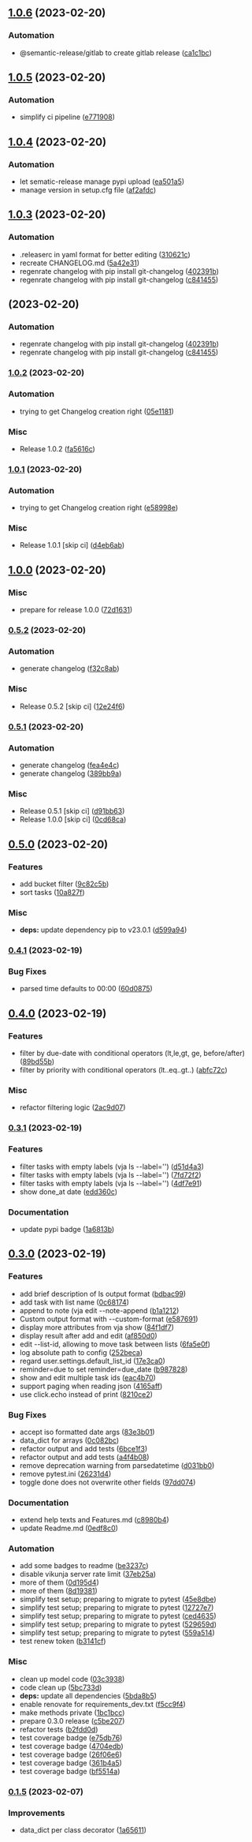 ## [1.0.6](https://gitlab.com/ce72/vja/compare/1.0.5...1.0.6) (2023-02-20)


### Automation

* @semantic-release/gitlab to create gitlab release ([ca1c1bc](https://gitlab.com/ce72/vja/commit/ca1c1bc1287214463f35aff0cd7c68964f9836ae))

## [1.0.5](https://gitlab.com/ce72/vja/compare/1.0.4...1.0.5) (2023-02-20)


### Automation

* simplify ci pipeline ([e771908](https://gitlab.com/ce72/vja/commit/e771908dd17323657ceb11ec4f966d7673216ffd))

## [1.0.4](https://gitlab.com/ce72/vja/compare/1.0.3...1.0.4) (2023-02-20)


### Automation

* let sematic-release manage pypi upload ([ea501a5](https://gitlab.com/ce72/vja/commit/ea501a549566f9a94c031e811c078fa752a54eb2))
* manage version in setup.cfg file ([af2afdc](https://gitlab.com/ce72/vja/commit/af2afdc3e9e6bec8644723d6a7a7c11dbeaf9e3f))

## [1.0.3](https://gitlab.com/ce72/vja/compare/1.0.2...1.0.3) (2023-02-20)


### Automation

* .releaserc in yaml format for better editing ([310621c](https://gitlab.com/ce72/vja/commit/310621c46dd88abe3decc8fe949acf249ca11e1d))
* recreate CHANGELOG.md ([5a42e31](https://gitlab.com/ce72/vja/commit/5a42e31fbc35600a6059591601ac99a9a3535f80))
* regenrate changelog with pip install git-changelog ([402391b](https://gitlab.com/ce72/vja/commit/402391b84c9db21a6367cad1985aeb5e2cb01b99))
* regenrate changelog with pip install git-changelog ([c841455](https://gitlab.com/ce72/vja/commit/c8414559c6203f3f481986399826cd0a1d818cd7))

##  (2023-02-20)


### Automation

* regenrate changelog with pip install git-changelog ([402391b](https://gitlab.com/ce72/vja/commit/402391b84c9db21a6367cad1985aeb5e2cb01b99))
* regenrate changelog with pip install git-changelog ([c841455](https://gitlab.com/ce72/vja/commit/c8414559c6203f3f481986399826cd0a1d818cd7))

### [1.0.2](https://gitlab.com/ce72/vja/compare/1.0.1...1.0.2) (2023-02-20)


### Automation

* trying to get Changelog creation right ([05e1181](https://gitlab.com/ce72/vja/commit/05e1181a5cfe20d781d2f36679bf1bf6c859a96b))


### Misc

* Release 1.0.2 ([fa5616c](https://gitlab.com/ce72/vja/commit/fa5616c7a708f5d156f4014696c4a4e5402f3fef))

### [1.0.1](https://gitlab.com/ce72/vja/compare/1.0.0...1.0.1) (2023-02-20)


### Automation

* trying to get Changelog creation right ([e58998e](https://gitlab.com/ce72/vja/commit/e58998e0e70ea98f51b61766766fd20ffe8fccc2))


### Misc

* Release 1.0.1 [skip ci] ([d4eb6ab](https://gitlab.com/ce72/vja/commit/d4eb6ab3ff3a1a758edf8a5f42ec3379f34fd38f))

## [1.0.0](https://gitlab.com/ce72/vja/compare/0.5.2...1.0.0) (2023-02-20)


### Misc

* prepare for release 1.0.0 ([72d1631](https://gitlab.com/ce72/vja/commit/72d16314ab1abcbefab8784e85fc8c628558d92e))

### [0.5.2](https://gitlab.com/ce72/vja/compare/0.5.1...0.5.2) (2023-02-20)


### Automation

* generate changelog ([f32c8ab](https://gitlab.com/ce72/vja/commit/f32c8abd390ece90b7c837b6a571340544f01688))


### Misc

* Release 0.5.2 [skip ci] ([12e24f6](https://gitlab.com/ce72/vja/commit/12e24f6a11948df6bd210999d43c967d1356502b))

### [0.5.1](https://gitlab.com/ce72/vja/compare/0.5.0...0.5.1) (2023-02-20)


### Automation

* generate changelog ([fea4e4c](https://gitlab.com/ce72/vja/commit/fea4e4c5583c94fd33fdaf6d8d6c03f9536e19b8))
* generate changelog ([389bb9a](https://gitlab.com/ce72/vja/commit/389bb9a6c1a3d22a6bdfa121e13b133c50a7b119))


### Misc

* Release 0.5.1 [skip ci] ([d91bb63](https://gitlab.com/ce72/vja/commit/d91bb638570d7f8c36434eabd5d0e0159908ab9a))
* Release 1.0.0 [skip ci] ([0cd68ca](https://gitlab.com/ce72/vja/commit/0cd68ca0af9d7c243a6a944abd69c4d95facc2da))

## [0.5.0](https://gitlab.com/ce72/vja/compare/0.4.1...0.5.0) (2023-02-20)


### Features

* add bucket filter ([9c82c5b](https://gitlab.com/ce72/vja/commit/9c82c5b0b676389e5d68bc8bcfdb1627b4f539cd))
* sort tasks ([10a827f](https://gitlab.com/ce72/vja/commit/10a827f8538e0988804f6825fcb2391c1a55264f))


### Misc

* **deps:** update dependency pip to v23.0.1 ([d599a94](https://gitlab.com/ce72/vja/commit/d599a94569b4cd96f25c371744e58f7818cf13d0))

### [0.4.1](https://gitlab.com/ce72/vja/compare/0.4.0...0.4.1) (2023-02-19)


### Bug Fixes

* parsed time defaults to 00:00 ([60d0875](https://gitlab.com/ce72/vja/commit/60d087513072c5ea465d406ba15a8bd532a41e35))

## [0.4.0](https://gitlab.com/ce72/vja/compare/0.3.1...0.4.0) (2023-02-19)


### Features

* filter by due-date with conditional operators (lt,le,gt, ge, before/after) ([89bd55b](https://gitlab.com/ce72/vja/commit/89bd55ba9fe27a7606a0decb042be7f448a95743))
* filter by priority with conditional operators (lt..eq..gt..) ([abfc72c](https://gitlab.com/ce72/vja/commit/abfc72c2ac817ab3158f6a6f37403eaa3293b70f))


### Misc

* refactor filtering logic ([2ac9d07](https://gitlab.com/ce72/vja/commit/2ac9d07f69c0a84478a92dd66309c4e81099c3b6))

### [0.3.1](https://gitlab.com/ce72/vja/compare/0.3.0...0.3.1) (2023-02-19)


### Features

* filter tasks with empty labels (vja ls --label='') ([d51d4a3](https://gitlab.com/ce72/vja/commit/d51d4a36d91496833059d9ca367118dd011ee299))
* filter tasks with empty labels (vja ls --label='') ([7fd72f2](https://gitlab.com/ce72/vja/commit/7fd72f2b49047357b9abfd584050193dca6710ef))
* filter tasks with empty labels (vja ls --label='') ([4df7e91](https://gitlab.com/ce72/vja/commit/4df7e91b9f484fde0e76dcc47e4c54edf3ceb1fc))
* show done_at date ([edd360c](https://gitlab.com/ce72/vja/commit/edd360c73909d58beed2d94910a304f5c320dfa7))


### Documentation

* update pypi badge ([1a6813b](https://gitlab.com/ce72/vja/commit/1a6813b4f2305800ea6353c1661d9abb9ad2afad))

## [0.3.0](https://gitlab.com/ce72/vja/compare/0.1.6...0.3.0) (2023-02-19)


### Features

* add brief description of ls output format ([bdbac99](https://gitlab.com/ce72/vja/commit/bdbac99d89d0619267b498b234868b948d32e3e6))
* add task with list name ([0c68174](https://gitlab.com/ce72/vja/commit/0c68174479d94db3af1be381ddb3437f1b6c6bb5))
* append to note (vja edit --note-append ([b1a1212](https://gitlab.com/ce72/vja/commit/b1a1212709e9c4365bdd7b402516ea35e8942c6f))
* Custom output format with --custom-format ([e587691](https://gitlab.com/ce72/vja/commit/e5876918309c8b38e01c3339f7cabbaeac622b6e))
* display more attributes from vja show ([84f1df7](https://gitlab.com/ce72/vja/commit/84f1df7094946dabbca8c9d6f48ac42587e47053))
* display result after add and edit ([af850d0](https://gitlab.com/ce72/vja/commit/af850d0dff73b63fc1cfe234f09270507a95bff3))
* edit --list-id, allowing to move task between lists ([6fa5e0f](https://gitlab.com/ce72/vja/commit/6fa5e0f8ce8b9bff56145100eefedee2f140cb6f))
* log absolute path to config ([252beca](https://gitlab.com/ce72/vja/commit/252beca7a432ce71325a23360dfeec11ab76a1ad))
* regard user.settings.default_list_id ([17e3ca0](https://gitlab.com/ce72/vja/commit/17e3ca085f235f4c8020bd1c3cea93ad141938f2))
* reminder=due to set reminder=due_date ([b987828](https://gitlab.com/ce72/vja/commit/b9878283e8f915cf6aa519622ddc3f715f6dd074))
* show and edit multiple task ids ([eac4b70](https://gitlab.com/ce72/vja/commit/eac4b7067b10beda309fab02d44c7218df2fc030))
* support paging when reading json ([4165aff](https://gitlab.com/ce72/vja/commit/4165aff7273d42f7df23b9a3c868b11e18c20e33))
* use click.echo instead of print ([8210ce2](https://gitlab.com/ce72/vja/commit/8210ce2967203650afe08cbf9e4810d17b4219df))


### Bug Fixes

* accept iso formatted date args ([83e3b01](https://gitlab.com/ce72/vja/commit/83e3b016f717243237b3103bcae831610db56a98))
* data_dict for arrays ([0c082bc](https://gitlab.com/ce72/vja/commit/0c082bc2b6e434395daa766951b5716a869126ad))
* refactor output and add tests ([6bce1f3](https://gitlab.com/ce72/vja/commit/6bce1f337b60c8687f08901fee90288d3ac87aac))
* refactor output and add tests ([a4f4b08](https://gitlab.com/ce72/vja/commit/a4f4b08d3d0f31da931d82f9498ecfb0096b9f20))
* remove deprecation warning from parsedatetime ([d031bb0](https://gitlab.com/ce72/vja/commit/d031bb0b990f83287b9b48edbe377fb24d26756b))
* remove pytest.ini ([26231d4](https://gitlab.com/ce72/vja/commit/26231d4963dfe5c048fb8ad450a5b185992dfdbc))
* toggle done does not overwrite other fields ([97dd074](https://gitlab.com/ce72/vja/commit/97dd07471c3d90050c7ada395124a25e814ba800))


### Documentation

* extend help texts and Features.md ([c8980b4](https://gitlab.com/ce72/vja/commit/c8980b47146310646a70d4ae4c39cb4447d315ff))
* update Readme.md ([0edf8c0](https://gitlab.com/ce72/vja/commit/0edf8c0108ea0b5f73de40408a03d5554dcbe3f2))


### Automation

* add some badges to readme ([be3237c](https://gitlab.com/ce72/vja/commit/be3237cd5cea96744e516b8d8f233838af6d22b9))
* disable vikunja server rate limit ([37eb25a](https://gitlab.com/ce72/vja/commit/37eb25acd96e6ba5a9aaa987386ff6dcc80f59e3))
* more of them ([0d195d4](https://gitlab.com/ce72/vja/commit/0d195d4bc7634b4b90f3ec3fd61c3eb545271c13))
* more of them ([8d19381](https://gitlab.com/ce72/vja/commit/8d193810357a2f1f42510f38776c7c2efc7f2ebb))
* simplify test setup; preparing to migrate to pytest ([45e8dbe](https://gitlab.com/ce72/vja/commit/45e8dbeb4b3f254e046522a88ae6cbe5a357b722))
* simplify test setup; preparing to migrate to pytest ([12727e7](https://gitlab.com/ce72/vja/commit/12727e7c42163e107573bb4582934b046eb806ed))
* simplify test setup; preparing to migrate to pytest ([ced4635](https://gitlab.com/ce72/vja/commit/ced463510c12316ff1b281fdb712ce4bed87229a))
* simplify test setup; preparing to migrate to pytest ([529659d](https://gitlab.com/ce72/vja/commit/529659daae69019a5d82681caa591aca1a639084))
* simplify test setup; preparing to migrate to pytest ([559a514](https://gitlab.com/ce72/vja/commit/559a514acea40203309e1430e8314145394dc0fa))
* test renew token ([b3141cf](https://gitlab.com/ce72/vja/commit/b3141cfee58e1e4d66b7d91321331ad4f54818d1))


### Misc

* clean up model code ([03c3938](https://gitlab.com/ce72/vja/commit/03c39388c6a77b31e3614c5ab4b365a73744dcff))
* code clean up ([5bc733d](https://gitlab.com/ce72/vja/commit/5bc733d127aa14a22f9de0c2070bb58690af1bd0))
* **deps:** update all dependencies ([5bda8b5](https://gitlab.com/ce72/vja/commit/5bda8b5e2468eee2d623981f4e807cf6e5f861a2))
* enable renovate for requirements_dev.txt ([f5cc9f4](https://gitlab.com/ce72/vja/commit/f5cc9f434f201958f08c7f633947a5af2802c0bc))
* make methods private ([1bc1bcc](https://gitlab.com/ce72/vja/commit/1bc1bccfaf3ceca3ef890d50351a607b3b9c0144))
* prepare 0.3.0 release ([c5be207](https://gitlab.com/ce72/vja/commit/c5be207fa43f50768fe33407c33aaa3a5b83cb3b))
* refactor tests ([b2fdd0d](https://gitlab.com/ce72/vja/commit/b2fdd0db1a64e98b8acfb9e3d0fb64fe2aff94af))
* test coverage badge ([e75db76](https://gitlab.com/ce72/vja/commit/e75db767a5221c658b4cc01d6af2f22b49964be4))
* test coverage badge ([4704edb](https://gitlab.com/ce72/vja/commit/4704edbf9711c1df9479e24f6d168d5a2f0c1a31))
* test coverage badge ([26f06e6](https://gitlab.com/ce72/vja/commit/26f06e6d593d2cc5022e30788207ebff0571db08))
* test coverage badge ([361b4a5](https://gitlab.com/ce72/vja/commit/361b4a51f7b3e813189153633b95b31b9e4032ee))
* test coverage badge ([bf5514a](https://gitlab.com/ce72/vja/commit/bf5514ae95232ef4fcfc2818b36a2133f031dd69))

### [0.1.5](https://gitlab.com/ce72/vja/compare/1a6561161ba3434df3542807f51e4d620678c648...0.1.5) (2023-02-07)


### Improvements

* data_dict per class decorator ([1a65611](https://gitlab.com/ce72/vja/commit/1a6561161ba3434df3542807f51e4d620678c648))
